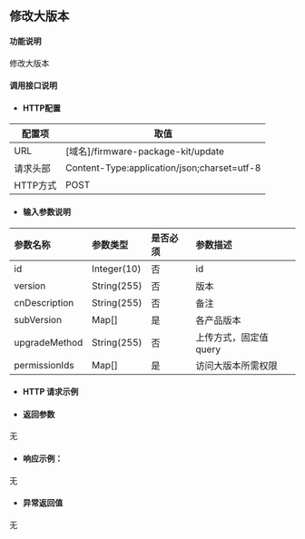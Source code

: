 ## 修改大版本

#### 功能说明

修改大版本



#### 调用接口说明

* #### HTTP配置

| 配置项 | 取值 |
| --- | --- |
| URL | \[域名\]/firmware-package-kit/update|
| 请求头部 | Content-Type:application/json;charset=utf-8 |
| HTTP方式 | POST|

* #### 输入参数说明

| 参数名称 | 参数类型 | 是否必须 | 参数描述 |
| :--- | :--- | :--- | :--- |
| id | Integer\(10\) | 否 |id |
| version| String\(255\) | 否 |版本 |
| cnDescription| String\(255\) | 否 | 备注|
| subVersion|Map[]|是|各产品版本|
| upgradeMethod| String\(255\) | 否 | 上传方式，固定值query|
| permissionIds|Map[]|是| 访问大版本所需权限|





* #### HTTP 请求示例


* #### 返回参数

无


* #### 响应示例：

无

* #### 异常返回值

无




